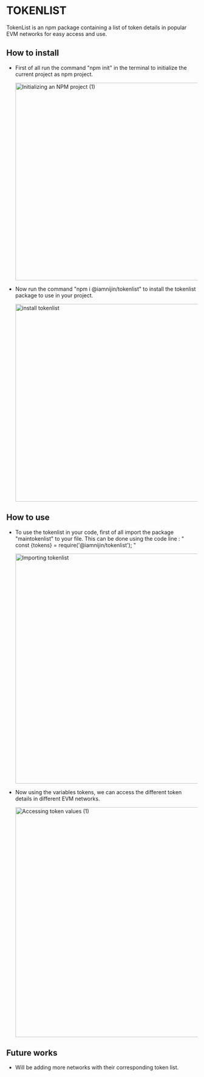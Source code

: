 # TOKENLIST

TokenList is an npm package containing a list of token details in popular EVM networks for easy access and use.

## How to install 

- First of all run the command "npm init" in the terminal to initialize the current project as npm project.

  <img width="520" alt="Initializing an NPM project (1)" src="https://user-images.githubusercontent.com/101330853/196613267-4416683e-6441-429b-abaa-5f30b8f0c174.png">

  
- Now run the command "npm i @iamnijin/tokenlist" to install the tokenlist package to use in your project.

  <img width="520" alt="install tokenlist" src="https://user-images.githubusercontent.com/101330853/196633860-97e56808-15e8-4de6-953b-1ab361d5145f.png">



## How to use

- To use the tokenlist in your code, first of all import the package "maintokenlist" to your file.
  This can be done using the code line : " const {tokens} = require('@iamnijin/tokenlist'); "
  
  <img width="605" alt="Importing tokenlist" src="https://user-images.githubusercontent.com/101330853/196633924-af957089-2293-4a73-a4b7-ca9064ba19e2.png">

  

- Now using the variables tokens, we can access the different token details in different EVM networks.

  <img width="605" alt="Accessing token values (1)" src="https://user-images.githubusercontent.com/101330853/196633936-432bdaea-b01a-4c54-abcb-459caefcc3b3.png">



## Future works

- Will be adding more networks with their corresponding token list.


